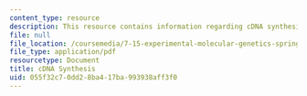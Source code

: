 ```yaml
---
content_type: resource
description: This resource contains information regarding cDNA synthesis.
file: null
file_location: /coursemedia/7-15-experimental-molecular-genetics-spring-2015/055f32c70dd28ba417ba993938aff3f0_MIT7_15S15_cDNA_synthesis.pdf
file_type: application/pdf
resourcetype: Document
title: cDNA Synthesis
uid: 055f32c7-0dd2-8ba4-17ba-993938aff3f0
---
```

